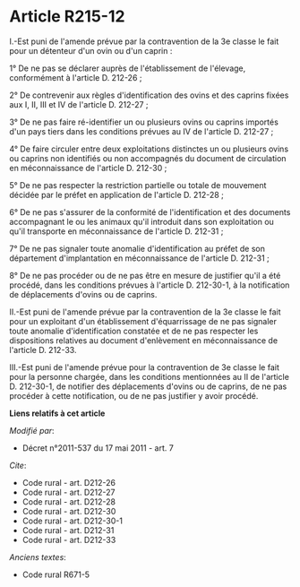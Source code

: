 # Article R215-12

I.-Est puni de l'amende prévue par la contravention de la 3e classe le fait pour un détenteur d'un ovin ou d'un caprin : 

1° De ne pas se déclarer auprès de l'établissement de l'élevage, conformément à l'article D. 212-26 ; 

2° De contrevenir aux règles d'identification des ovins et des caprins fixées aux I, II, III et IV de l'article D. 212-27 ; 

3° De ne pas faire ré-identifier un ou plusieurs ovins ou caprins importés d'un pays tiers dans les conditions prévues au IV
de l'article D. 212-27 ; 

4° De faire circuler entre deux exploitations distinctes un ou plusieurs ovins ou caprins non identifiés ou non accompagnés
du document de circulation en méconnaissance de l'article D. 212-30 ; 

5° De ne pas respecter la restriction partielle ou totale de mouvement décidée par le       préfet  en application de
l'article D. 212-28 ; 

6° De ne pas s'assurer de la conformité de l'identification et des documents accompagnant le ou les animaux qu'il introduit
dans son exploitation ou qu'il transporte en méconnaissance de l'article D. 212-31 ; 

7° De ne pas signaler toute anomalie d'identification au       préfet  de son département d'implantation en méconnaissance de
l'article D. 212-31 ; 

8° De ne pas procéder ou de ne pas être en mesure de justifier qu'il a été procédé, dans les conditions prévues à l'article
D. 212-30-1, à la notification de déplacements d'ovins ou de caprins. 

II.-Est puni de l'amende prévue par la contravention de la 3e classe le fait pour un exploitant d'un établissement
d'équarrissage de ne pas signaler toute anomalie d'identification constatée et de ne pas respecter les dispositions relatives
au document d'enlèvement en méconnaissance de l'article D. 212-33. 

III.-Est puni de l'amende prévue pour la contravention de 3e classe le fait pour la personne chargée, dans les conditions
mentionnées au II de l'article D. 212-30-1, de notifier des déplacements d'ovins ou de caprins, de ne pas procéder à cette
notification, ou de ne pas justifier y avoir procédé.

**Liens relatifs à cet article**

_Modifié par_:

  - Décret n°2011-537 du 17 mai 2011 - art. 7

_Cite_:

  - Code rural - art. D212-26
  - Code rural - art. D212-27
  - Code rural - art. D212-28
  - Code rural - art. D212-30
  - Code rural - art. D212-30-1
  - Code rural - art. D212-31
  - Code rural - art. D212-33

_Anciens textes_:

  - Code rural R671-5
